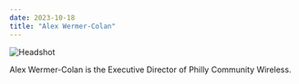 ```yaml
---
date: 2023-10-18
title: "Alex Wermer-Colan"
---
```


![Headshot](/images/AWCBW.jpg)

Alex Wermer-Colan is the Executive Director of Philly Community Wireless.

